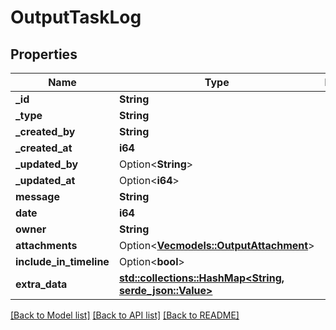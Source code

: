 # OutputTaskLog

## Properties

Name | Type | Description | Notes
------------ | ------------- | ------------- | -------------
**_id** | **String** |  | 
**_type** | **String** |  | 
**_created_by** | **String** |  | 
**_created_at** | **i64** |  | 
**_updated_by** | Option<**String**> |  | [optional]
**_updated_at** | Option<**i64**> |  | [optional]
**message** | **String** |  | 
**date** | **i64** |  | 
**owner** | **String** |  | 
**attachments** | Option<[**Vec<models::OutputAttachment>**](OutputAttachment.md)> |  | [optional]
**include_in_timeline** | Option<**bool**> |  | [optional]
**extra_data** | [**std::collections::HashMap<String, serde_json::Value>**](serde_json::Value.md) |  | 

[[Back to Model list]](../README.md#documentation-for-models) [[Back to API list]](../README.md#documentation-for-api-endpoints) [[Back to README]](../README.md)


